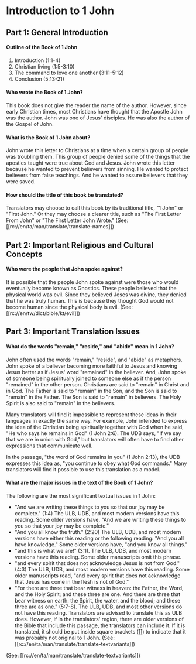# Introduction to 1 John #

## Part 1: General Introduction ##

#### Outline of the Book of 1 John ####

1. Introduction (1:1-4)
1. Christian living (1:5-3:10)
1. The command to love one another (3:11-5:12)
1. Conclusion (5:13-21)

#### Who wrote the Book of 1 John? ####

This book does not give the reader the name of the author. However, since early Christian times, most Christians have thought that the Apostle John was the author. John was one of Jesus' disciples. He was also the author of the Gospel of John.

#### What is the Book of 1 John about? ####

John wrote this letter to Christians at a time when a certain group of people was troubling them. This group of people denied some of the things that the apostles taught were true about God and Jesus. John wrote this letter because he wanted to prevent believers from sinning. He wanted to protect believers from false teachings. And he wanted to assure believers that they were saved.

#### How should the title of this book be translated? ####

Translators may choose to call this book by its traditional title, "1 John" or "First John." Or they may choose a clearer title, such as "The First Letter From John" or "The First Letter John Wrote." (See: [[rc://en/ta/man/translate/translate-names]])

## Part 2: Important Religious and Cultural Concepts ##

#### Who were the people that John spoke against? ####

It is possible that the people John spoke against were those who would eventually become known as Gnostics. These people believed that the physical world was evil. Since they believed Jeses was divine, they denied that he was truly human. This is because they thought God would not become human since the physical body is evil. (See: [[rc://en/tw/dict/bible/kt/evil]])

## Part 3: Important Translation Issues ##

#### What do the words "remain," "reside," and "abide" mean in 1 John? ####

John often used the words "remain," "reside", and "abide" as metaphors. John spoke of a believer becoming more faithful to Jesus and knowing Jesus better as if Jesus' word "remained" in the believer. And, John spoke of someone being spiritually joined to someone else as if the person "remained" in the other person. Christians are said to "remain" in Christ and in God. The Father is said to "remain" in the Son, and the Son is said to "remain" in the Father. The Son is said to "remain" in believers. The Holy Spirit is also said to "remain" in the believers. 

Many translators will find it impossible to represent these ideas in their languages in exactly the same way. For example, John intended to express the idea of the Christian being spiritually together with God when he said, "He who says he remains in God" (1 John 2:6). The UDB says, "If we say that we are in union with God," but translators will often have to find other expressions that communicate well. 

In the passage, "the word of God remains in you" (1 John 2:13), the UDB expresses this idea as, "you continue to obey what God commands." Many translators will find it possible to use this translation as a model.

#### What are the major issues in the text of the Book of 1 John? ####

The following are the most significant textual issues in 1 John:

* "And we are writing these things to you so that our joy may be complete." (1:4) The ULB, UDB, and most modern versions have this reading. Some older versions have, "And we are writing these things to you so that your joy may be complete."
* "And you all know the truth." (2:20) The ULB, UDB, and most modern versions have either this reading or the following reading: "And you all have knowledge." Some older versions have, "and you know all things."
* "and this is what we are!" (3:1). The ULB, UDB, and most modern versions have this reading. Some older manuscripts omit this phrase.
* "and every spirit that does not acknowledge Jesus is not from God." (4:3) The ULB, UDB, and most modern versions have this reading. Some older manuscripts read, "and every spirit that does not acknowledge that Jesus has come in the flesh is not of God."
* "For there are three that bear witness in heaven: the Father, the Word, and the Holy Spirit; and these three are one. And there are three that bear witness on earth: the Spirit, the water, and the blood; and these three are as one." (5:7-8). The ULB, UDB, and most other versions do not have this reading. Translators are advised to translate this as ULB does. However, if in the translators' region, there are older versions of the Bible that include this passage, the translators can include it. If it is translated, it should be put inside square brackets ([]) to indicate that it was probably not original to 1 John. (See: [[rc://en/ta/man/translate/translate-textvariants]])

(See: [[rc://en/ta/man/translate/translate-textvariants]])